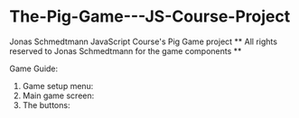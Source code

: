 # The-Pig-Game---JS-Course-Project
Jonas Schmedtmann JavaScript Course's Pig Game project ** All rights reserved to Jonas Schmedtmann for the game components **

Game Guide:
1. Game setup menu:
2. Main game screen:
3. The buttons:
